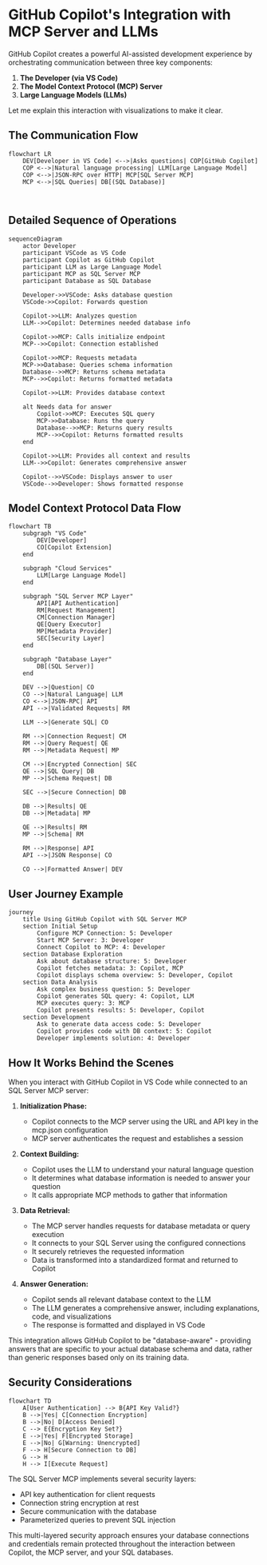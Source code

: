 # GitHub Copilot's Integration with MCP Server and LLMs

GitHub Copilot creates a powerful AI-assisted development experience by orchestrating communication between three key components:

1. **The Developer (via VS Code)**
2. **The Model Context Protocol (MCP) Server**
3. **Large Language Models (LLMs)** 

Let me explain this interaction with visualizations to make it clear.

## The Communication Flow

```mermaid
flowchart LR
    DEV[Developer in VS Code] <-->|Asks questions| COP[GitHub Copilot]
    COP <-->|Natural language processing| LLM[Large Language Model]
    COP <-->|JSON-RPC over HTTP| MCP[SQL Server MCP]
    MCP <-->|SQL Queries| DB[(SQL Database)]
    
 
```

## Detailed Sequence of Operations

```mermaid
sequenceDiagram
    actor Developer
    participant VSCode as VS Code
    participant Copilot as GitHub Copilot
    participant LLM as Large Language Model
    participant MCP as SQL Server MCP
    participant Database as SQL Database
    
    Developer->>VSCode: Asks database question
    VSCode->>Copilot: Forwards question
    
    Copilot->>LLM: Analyzes question
    LLM-->>Copilot: Determines needed database info
    
    Copilot->>MCP: Calls initialize endpoint
    MCP-->>Copilot: Connection established
    
    Copilot->>MCP: Requests metadata
    MCP->>Database: Queries schema information
    Database-->>MCP: Returns schema metadata
    MCP-->>Copilot: Returns formatted metadata
    
    Copilot->>LLM: Provides database context
    
    alt Needs data for answer
        Copilot->>MCP: Executes SQL query
        MCP->>Database: Runs the query
        Database-->>MCP: Returns query results
        MCP-->>Copilot: Returns formatted results
    end
    
    Copilot->>LLM: Provides all context and results
    LLM-->>Copilot: Generates comprehensive answer
    
    Copilot-->>VSCode: Displays answer to user
    VSCode-->>Developer: Shows formatted response
```

## Model Context Protocol Data Flow

```mermaid
flowchart TB
    subgraph "VS Code"
        DEV[Developer]
        CO[Copilot Extension]
    end
    
    subgraph "Cloud Services"
        LLM[Large Language Model]
    end
    
    subgraph "SQL Server MCP Layer"
        API[API Authentication]
        RM[Request Management]
        CM[Connection Manager]
        QE[Query Executor]
        MP[Metadata Provider]
        SEC[Security Layer]
    end
    
    subgraph "Database Layer"
        DB[(SQL Server)]
    end
    
    DEV -->|Question| CO
    CO -->|Natural Language| LLM
    CO <-->|JSON-RPC| API
    API -->|Validated Requests| RM
    
    LLM -->|Generate SQL| CO
    
    RM -->|Connection Request| CM
    RM -->|Query Request| QE
    RM -->|Metadata Request| MP
    
    CM -->|Encrypted Connection| SEC
    QE -->|SQL Query| DB
    MP -->|Schema Request| DB
    
    SEC -->|Secure Connection| DB
    
    DB -->|Results| QE
    DB -->|Metadata| MP
    
    QE -->|Results| RM
    MP -->|Schema| RM
    
    RM -->|Response| API
    API -->|JSON Response| CO
    
    CO -->|Formatted Answer| DEV
```

## User Journey Example

```mermaid
journey
    title Using GitHub Copilot with SQL Server MCP
    section Initial Setup
        Configure MCP Connection: 5: Developer
        Start MCP Server: 3: Developer
        Connect Copilot to MCP: 4: Developer
    section Database Exploration
        Ask about database structure: 5: Developer
        Copilot fetches metadata: 3: Copilot, MCP
        Copilot displays schema overview: 5: Developer, Copilot
    section Data Analysis
        Ask complex business question: 5: Developer
        Copilot generates SQL query: 4: Copilot, LLM
        MCP executes query: 3: MCP
        Copilot presents results: 5: Developer, Copilot
    section Development
        Ask to generate data access code: 5: Developer
        Copilot provides code with DB context: 5: Copilot
        Developer implements solution: 4: Developer
```

## How It Works Behind the Scenes

When you interact with GitHub Copilot in VS Code while connected to an SQL Server MCP server:

1. **Initialization Phase:**
   - Copilot connects to the MCP server using the URL and API key in the mcp.json configuration
   - MCP server authenticates the request and establishes a session

2. **Context Building:**
   - Copilot uses the LLM to understand your natural language question
   - It determines what database information is needed to answer your question
   - It calls appropriate MCP methods to gather that information

3. **Data Retrieval:**
   - The MCP server handles requests for database metadata or query execution
   - It connects to your SQL Server using the configured connections
   - It securely retrieves the requested information
   - Data is transformed into a standardized format and returned to Copilot

4. **Answer Generation:**
   - Copilot sends all relevant database context to the LLM
   - The LLM generates a comprehensive answer, including explanations, code, and visualizations
   - The response is formatted and displayed in VS Code

This integration allows GitHub Copilot to be "database-aware" - providing answers that are specific to your actual database schema and data, rather than generic responses based only on its training data.

## Security Considerations

```mermaid
flowchart TD
    A[User Authentication] --> B{API Key Valid?}
    B -->|Yes| C[Connection Encryption]
    B -->|No| D[Access Denied]
    C --> E{Encryption Key Set?}
    E -->|Yes| F[Encrypted Storage]
    E -->|No| G[Warning: Unencrypted]
    F --> H[Secure Connection to DB]
    G --> H
    H --> I[Execute Request]
```

The SQL Server MCP implements several security layers:
- API key authentication for client requests
- Connection string encryption at rest
- Secure communication with the database
- Parameterized queries to prevent SQL injection

This multi-layered security approach ensures your database connections and credentials remain protected throughout the interaction between Copilot, the MCP server, and your SQL databases.